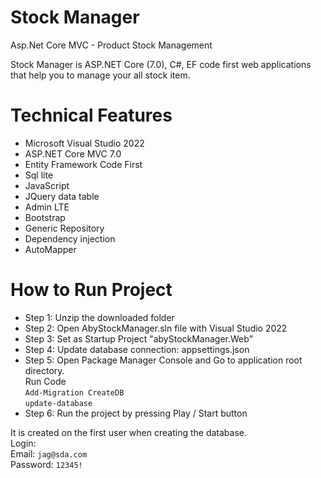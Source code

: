 # Stock Manager
Asp.Net Core MVC - Product Stock Management 

Stock Manager is ASP.NET Core (7.0), C#, EF code first web applications that help you to manage your all stock item.

# Technical Features
- Microsoft Visual Studio 2022
- ASP.NET Core MVC 7.0 
- Entity Framework Code First 
- Sql lite
- JavaScript
- JQuery data table
- Admin LTE
- Bootstrap
- Generic Repository
- Dependency injection
- AutoMapper

# How to Run Project
- Step 1: Unzip the downloaded folder
- Step 2: Open AbyStockManager.sln file with Visual Studio 2022
- Step 3: Set as Startup Project "abyStockManager.Web"
- Step 4: Update database connection: appsettings.json
- Step 5: Open Package Manager Console and Go to application root directory.<br>
Run Code <br>
`Add-Migration CreateDB` <br>
`update-database`
- Step 6: Run the project by pressing Play / Start button

It is created on the first user when creating the database.<br>
Login:<br>
Email: `jag@sda.com`<br>
Password: `12345!`
